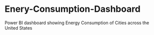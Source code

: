 # Enery-Consumption-Dashboard
Power BI dashboard showing Energy Consumption of Cities across the United States
